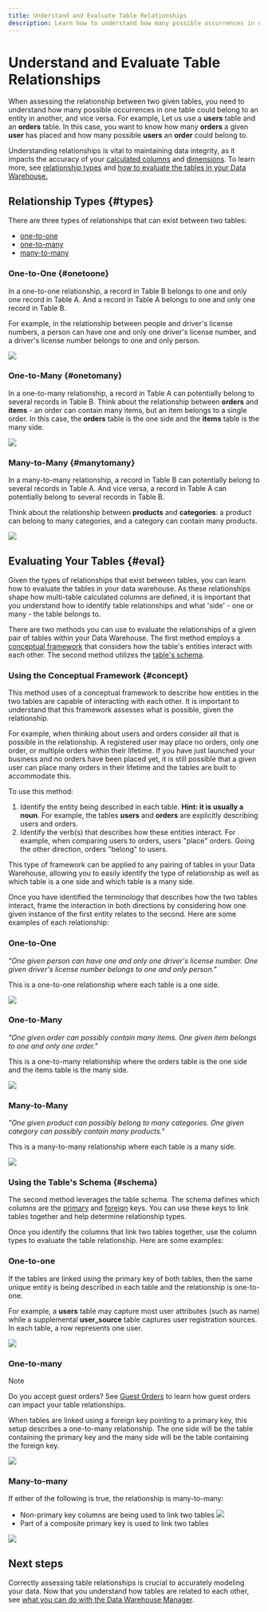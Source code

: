 ```yaml
---
title: Understand and Evaluate Table Relationships
description: Learn how to understand how many possible occurrences in one table could belong to an entity in another, and vice versa.
---
```

# Understand and Evaluate Table Relationships

When assessing the relationship between two given tables, you need to understand how many possible occurrences in one table could belong to an entity in another, and vice versa. For example, Let us use a **users** table and an **orders** table. In this case, you want to know how many **orders** a given **user** has placed and how many possible **users** an **order** could belong to.

Understanding relationships is vital to maintaining data integrity, as it impacts the accuracy of your [calculated columns](../data-warehouse-mgr/creating-calculated-columns.md) and [dimensions](../data-warehouse-mgr/manage-data-dimensions-metrics.md). To learn more, see [relationship types](../#types) and [how to evaluate the tables in your Data Warehouse.](../#eval)

## Relationship Types {#types}

There are three types of relationships that can exist between two tables:

* [one-to-one](../#onetoone)
* [one-to-many](../#onetomany)
* [many-to-many](../#manytomany)

### One-to-One {#onetoone}

In a one-to-one relationship, a record in Table B belongs to one and only one record in Table A. And a record in Table A belongs to one and only one record in Table B.

For example, in the relationship between people and driver's license numbers, a person can have one and only one driver's license number, and a driver's license number belongs to one and only person.

![](../../assets/one-to-one.png)

### One-to-Many {#onetomany}

In a one-to-many relationship, a record in Table A can potentially belong to several records in Table B. Think about the relationship between **orders** and **items** - an order can contain many items, but an item belongs to a single order. In this case, the **orders** table is the one side and the **items** table is the many side.

![](../..assets/one-to-many_001.png)

### Many-to-Many {#manytomany}

In a many-to-many relationship, a record in Table B can potentially belong to several records in Table A. And vice versa, a record in Table A can potentially belong to several records in Table B.

Think about the relationship between **products** and **categories**: a product can belong to many categories, and a category can contain many products.

![](../../assets/many-to-many.png)

## Evaluating Your Tables {#eval}

Given the types of relationships that exist between tables, you can learn how to evaluate the tables in your data warehouse. As these relationships shape how multi-table calculated columns are defined, it is important that you understand how to identify table relationships and what 'side' - one or many - the table belongs to.

There are two methods you can use to evaluate the relationships of a given pair of tables within your Data Warehouse. The first method employs a [conceptual framework](../#concept) that considers how the table's entities interact with each other. The second method utilizes the [table's schema](../#schema).

### Using the Conceptual Framework {#concept}

This method uses of a conceptual framework to describe how entities in the two tables are capable of interacting with each other. It is important to understand that this framework assesses what is possible, given the relationship.

For example, when thinking about users and orders consider all that is possible in the relationship. A registered user may place no orders, only one order, or multiple orders within their lifetime. If you have just launched your business and no orders have been placed yet, it is still possible that a given user can place many orders in their lifetime and the tables are built to accommodate this.

To use this method:

1. Identify the entity being described in each table. **Hint: it is usually a noun**. For example, the tables **users** and **orders** are explicitly describing users and orders.
1. Identify the verb(s) that describes how these entities interact. For example, when comparing users to orders, users "place" orders. Going the other direction, orders "belong" to users.

This type of framework can be applied to any pairing of tables in your Data Warehouse, allowing you to easily identify the type of relationship as well as which table is a one side and which table is a many side.

Once you have identified the terminology that describes how the two tables interact, frame the interaction in both directions by considering how one given instance of the first entity relates to the second. Here are some examples of each relationship:

### One-to-One

_"One given person can have one and only one driver's license number. One given driver's license number belongs to one and only person."_

This is a one-to-one relationship where each table is a one side.

![](../../assets/one-to-one3.png)

### One-to-Many

_"One given order can possibly contain many items. One given item belongs to one and only one order."_

This is a one-to-many relationship where the orders table is the one side and the items table is the many side.

![](../../assets/one-to-many3.png)

### Many-to-Many

_"One given product can possibly belong to many categories. One given category can possibly contain many products."_

This is a many-to-many relationship where each table is a many side.

![](../../assets/many-to-many3.png)

### Using the Table's Schema {#schema}

The second method leverages the table schema. The schema defines which columns are the [primary](http://en.wikipedia.org/wiki/Unique_key) and [foreign](https://en.wikipedia.org/wiki/Foreign_key) keys. You can use these keys to link tables together and help determine relationship types.

Once you identify the columns that link two tables together, use the column types to evaluate the table relationship. Here are some examples:

### One-to-one

If the tables are linked using the primary key of both tables, then the same unique entity is being described in each table and the relationship is one-to-one.

For example, a **users** table may capture most user attributes (such as name) while a supplemental **user_source** table captures user registration sources. In each table, a row represents one user.

![](../../assets/one-to-one1.png)

### One-to-many

>[!NOTE]
>
>Do you accept guest orders? See [Guest Orders](../data-warehouse-mgr/guest-orders.md) to learn how guest orders can impact your table relationships.

When tables are linked using a foreign key pointing to a primary key, this setup describes a one-to-many relationship. The one side will be the table containing the primary key and the many side will be the table containing the foreign key.

![](../../assets/one-to-many1.png)

### Many-to-many

If either of the following is true, the relationship is many-to-many:

* Non-primary key columns are being used to link two tables
    ![](../../assets/many-to-many1.png)
* Part of a composite primary key is used to link two tables

![](../../assets/many-to-mnay2.png)

## Next steps

Correctly assessing table relationships is crucial to accurately modeling your data. Now that you understand how tables are related to each other, see [what you can do with the Data Warehouse Manager](../data-warehouse-mgr/tour-dwm.md).
